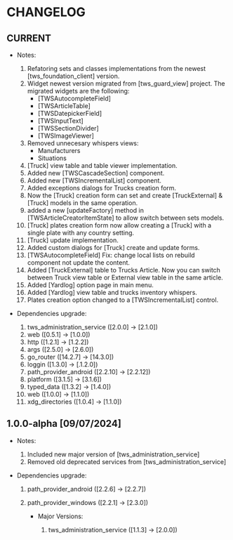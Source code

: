 # CHANGELOG

## CURRENT

- Notes:

    1. Refatoring sets and classes implementations from the newest [tws_foundation_client] version.
    2. Widget newest version migrated from [tws_guard_view] project. The migrated widgets are the following:
        * [TWSAutocompleteField]
        * [TWSArticleTable]
        * [TWSDatepickerField]
        * [TWSInputText]
        * [TWSSectionDivider]
        * [TWSImageViewer]
    3. Removed unnecesary whispers views:
        * Manufacturers
        * Situations
    4. [Truck] view table and table viewer implementation.
    5. Added new [TWSCascadeSection] component.
    6. Added new [TWSIncrementalList] component.
    7. Added exceptions dialogs for Trucks creation form.
    8. Now the [Truck] creation form can set and create [TruckExternal] & [Truck] models 
    in the same operation.
    9. added a new [updateFactory] method in [TWSArticleCreatorItemState] to allow switch between sets models.
    10. [Truck] plates creation form now allow creating a [Truck] with a single plate with any country setting.
    11. [Truck] update implementation.
    12. Added custom dialogs for [Truck] create and update forms.
    13. [TWSAutocompleteField] Fix: change local lists on rebuild component not update the content.
    14. Added [TruckExternal] table to Trucks Article. Now you can switch between Truck view table or External view table in the same article.
    15. Added [Yardlog] option page in main menu.
    16. Added [Yardlog] view table and trucks inventory whispers.
    17. Plates creation option changed to a [TWSIncrementalList] control.

- Dependencies upgrade:

    1. tws_administration_service ([2.0.0] -> [2.1.0])
    2. web ([0.5.1] -> [1.0.0])
    3. http ([1.2.1] -> [1.2.2])
    4. args ([2.5.0] -> [2.6.0]) 
    4. go_router ([14.2.7] -> [14.3.0]) 
    4. loggin ([1.3.0] -> [.1.2.0]) 
    4. path_provider_android ([2.2.10] -> [2.2.12]) 
    4. platform ([3.1.5] -> [3.1.6]) 
    4. typed_data ([1.3.2] -> [1.4.0]) 
    4. web ([1.0.0] -> [1.1.0]) 
    4. xdg_directories ([1.0.4] -> [1.1.0]) 


## 1.0.0-alpha [09/07/2024]

- Notes:

    1. Included new major version of [tws_administration_service]
    2. Removed old deprecated services from [tws_administration_service]

- Dependencies upgrade:

    1. path_provider_android ([2.2.6] -> [2.2.7])
    2. path_provider_windows ([2.2.1] -> [2.3.0])

        - Major Versions:

            1. tws_administration_service ([1.1.3] -> [2.0.0])
